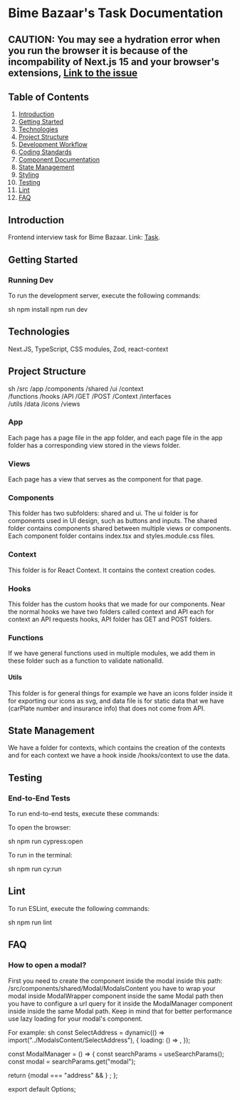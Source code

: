 # Bime Bazaar's Task Documentation

## CAUTION: You may see a hydration error when you run the browser it is because of the incompability of Next.js 15 and your browser's extensions, [Link to the issue](https://www.reddit.com/r/nextjs/comments/1gabiqn/hydration_error_when_installing_nextjs_15/?rdt=46729) 

## Table of Contents

1. [Introduction](#introduction)
2. [Getting Started](#getting-started)
3. [Technologies](#technologies)
4. [Project Structure](#project-structure)
5. [Development Workflow](#development-workflow)
6. [Coding Standards](#coding-standards)
7. [Component Documentation](#component-documentation)
8. [State Management](#state-management)
9. [Styling](#styling)
10. [Testing](#testing)
11. [Lint](#lint)
12. [FAQ](#faq)

## Introduction

Frontend interview task for Bime Bazaar.
Link: [Task](https://bime-bazaar.vercel.app/).

## Getting Started

### Running Dev

To run the development server, execute the following commands:

sh
npm install
npm run dev


## Technologies
Next.JS, TypeScript, CSS modules, Zod, react-context

## Project Structure


sh
/src
  /app
  /components
    /shared
    /ui
  /context  
  /functions
  /hooks
    /API
      /GET
      /POST
    /Context
  /interfaces  
  /utils
    /data
    /icons
  /views


### App

Each page has a page file in the app folder, and each page file in the app folder has a corresponding view stored in the views folder.

### Views

Each page has a view that serves as the component for that page.

### Components

This folder has two subfolders: shared and ui. The ui folder is for components used in UI design, such as buttons and inputs. The shared folder contains components shared between multiple views or components. Each component folder contains index.tsx and styles.module.css files.

### Context

This folder is for React Context. It contains the context creation codes.

### Hooks

This folder has the custom hooks that we made for our components. Near the normal hooks we have two folders called context and API each for context an API requests hooks, API folder has GET and POST folders.

### Functions

If we have general functions used in multiple modules, we add them in these folder such as a function to validate nationalId.

#### Utils

This folder is for general things for example we have an icons folder inside it for exporting our icons as svg, and data file is for static data that we have (carPlate number and insurance info) that does not come from API.

## State Management

We have a folder for contexts, which contains the creation of the contexts and for each context we have a hook inside /hooks/context to use the data.

## Testing

### End-to-End Tests

To run end-to-end tests, execute these commands:

To open the browser:

sh
npm run cypress:open


To run in the terminal:

sh
npm run cy:run


## Lint
To run ESLint, execute the following commands:

sh
npm run lint


## FAQ
### How to open a modal?
First you need to create the component inside the modal inside this path: /src/components/shared/Modal/ModalsContent you have to wrap your modal inside ModalWrapper component inside the same Modal path then you have to configure a url query for it inside the ModalManager component inside inside the same Modal path. Keep in mind that for better performance use lazy loading for your modal's component.

For example: 
sh
const SelectAddress = dynamic(() => import("../ModalsContent/SelectAddress"), {
  loading: () => <Spinner />,
});

const ModalManager = () => {
  const searchParams = useSearchParams();
  const modal = searchParams.get("modal");

  return {modal === "address" && <SelectAddress />}
;
};

export default Options;
